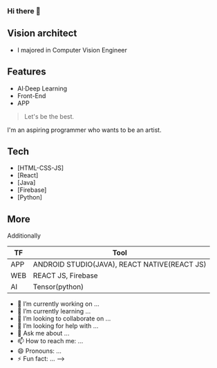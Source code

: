 ### Hi there 👋


## Vision architect

- I majored in Computer Vision Engineer

## Features

- AI·Deep Learning
- Front-End
- APP

> Let's be the best.


I'm an aspiring programmer who wants to be an artist.

## Tech

- [HTML-CSS-JS]
- [React]
- [Java] 
- [Firebase] 
- [Python] 

## More
Additionally

|  TF| Tool |
| ------ | ------ |
| APP | ANDROID STUDIO(JAVA), REACT NATIVE(REACT JS) |
| WEB | REACT JS, Firebase |
| AI | Tensor(python) |



- 🔭 I’m currently working on ...
- 🌱 I’m currently learning ...
- 👯 I’m looking to collaborate on ...
- 🤔 I’m looking for help with ...
- 💬 Ask me about ...
- 📫 How to reach me: ...
- 😄 Pronouns: ...
- ⚡ Fun fact: ...
-->
